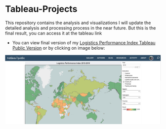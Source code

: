 # Tableau-Projects
This repository contains the analysis and visualizations I will update the detailed analysis and processing process in the near future. But this is the final result, you can access it at the tableau link


- You can view final version of my [Logistics Performance Index Tableau Public Version](https://public.tableau.com/profile/gilang.pamungkas#!/vizhome/LogisticsPerformanceIndex_16142470328260/Dashboard1) or by clicking on image below:

[![visualization image](https://github.com/gilangpamungkas/Tableau-Project-Logistics-Performance-Index/blob/main/lpi_snapshot.jpg)](https://public.tableau.com/profile/gilang.pamungkas#!/vizhome/LogisticsPerformanceIndex_16142470328260/Dashboard1)


 
